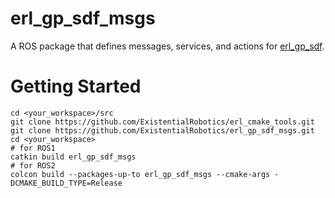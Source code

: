 erl_gp_sdf_msgs
=================

A ROS package that defines messages, services, and actions for [erl_gp_sdf](https://github.com/ExistentialRobotics/erl_gp_sdf).

# Getting Started

```shell
cd <your_workspace>/src
git clone https://github.com/ExistentialRobotics/erl_cmake_tools.git
git clone https://github.com/ExistentialRobotics/erl_gp_sdf_msgs.git
cd <your_workspace>
# for ROS1
catkin build erl_gp_sdf_msgs
# for ROS2
colcon build --packages-up-to erl_gp_sdf_msgs --cmake-args -DCMAKE_BUILD_TYPE=Release
```
